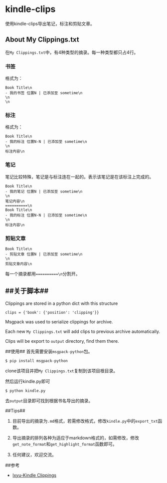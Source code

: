 kindle-clips
============

使用kindle-clips导出笔记，标注和剪贴文章。

## About My Clippings.txt
在`My Clippings.txt`中，有4种类型的摘录。每一种类型都只占4行。
### 书签 ###
格式为：

    Book Title\n
    - 我的书签 位置N | 已添加至 sometime\n
    \n
    \n

### 标注 ###
格式为：

    Book Title\n
    - 我的标注 位置N-N | 已添加至 sometime\n
    \n
    标注内容\n

### 笔记 ###
笔记比较特殊，笔记是与标注连在一起的。表示该笔记是在该标注上完成的。

    Book Title\n
    - 我的笔记 位置N | 已添加至 sometime\n
    \n
    笔记内容\n
    ==========\n
    Book Title\n
    - 我的标注 位置N-N | 已添加至 sometime\n
    \n
    标注内容\n

### 剪贴文章 ###

    Book Title\n
    - 剪贴文章 位置N | 已添加至 sometime\n
    \n
    剪贴文章内容\n

每一个摘录都用`==========\n`分割开。


##关于脚本##
--------

Clippings are stored in a python dict with this structure

    clips = {'book': {'position': 'clipping'}}

Msgpack was used to serialize clippings for archive.

Each new `My Clippings.txt` will add clips to previous archive automatically.

Clips will be export to `output` directory, find them there.


##使用##
首先需要安装`msgpack-python`包。

    $ pip install msgpack-python

clone该项目并把`My Clippings.txt`复制到该项目根目录。

然后运行kindle.py即可

    $ python kindle.py

去`output`目录即可找到根据书名导出的摘录。

##Tips##
1. 目前导出的摘录为`.md`格式，若需修改格式，修改`kindle.py`中的`export_txt`函数。

2. 导出摘录的排列各种为适应于markdown格式的，如需修改，修改`get_note_format`和`get_highlight_format`函数即可。

3. 任何建议，欢迎交流。

##参考
* [lxyu-Kindle Clippings](https://github.com/lxyu/kindle-clippings)




